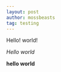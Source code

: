 ```yaml
---
layout: post
author: mossbeasts
tag: testing
---
```


Hello! world!

*Hello world*

**hello world**
